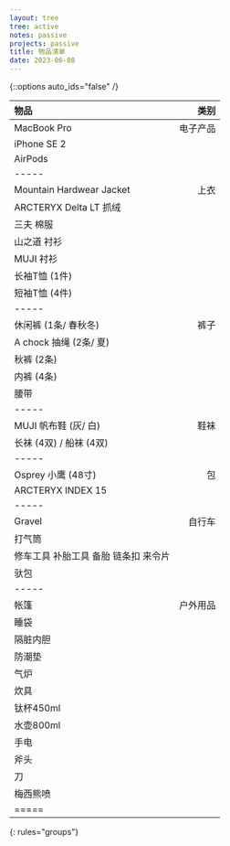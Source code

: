 ```yaml
---
layout: tree
tree: active
notes: passive
projects: passive
title: 物品清单
date: 2023-06-08
---
```



{::options auto_ids="false" /}


| 物品                                 | 类别       |
|:-------------------------------------|-----------:|
| MacBook Pro                          | 电子产品   |
| iPhone SE 2                          |            |
| AirPods                              |            |
|-----
| Mountain Hardwear Jacket             | 上衣       |
| ARCTERYX Delta LT 抓绒               |            |
| 三夫 棉服                            |            | 
| 山之道 衬衫                          |            |
| MUJI 衬衫                            |            |
| 长袖T恤 (1件)                        |            |
| 短袖T恤 (4件)                        |            |
|-----
| 休闲裤 (1条/ 春秋冬)                 | 裤子       | 
| A chock 抽绳 (2条/ 夏)               |            |
| 秋裤 (2条)                           |            |
| 内裤 (4条)                           |            |
| 腰带                                 |            |
|-----
| MUJI 帆布鞋 (灰/ 白)                 | 鞋袜       |
| 长袜 (4双) / 船袜 (4双)              |            |
|-----
| Osprey 小鹰 (48寸)                   | 包         |
| ARCTERYX INDEX 15                    |            |
|-----
| Gravel                               | 自行车     |
| 打气筒                               |            |
| 修车工具 补胎工具 备胎 链条扣 来令片 |            |
| 驮包                                 |            |
|-----
| 帐篷                                 | 户外用品   |
| 睡袋                                 |            |
| 隔脏内胆                             |            |
| 防潮垫                               |            |
| 气炉                                 |            |
| 炊具                                 |            |
| 钛杯450ml                            |            |
| 水壶800ml                            |            |
| 手电                                 |            |
| 斧头                                 |            |
| 刀                                   |            |
| 梅西熊喷                             |            |
|=====
{: rules="groups"}

